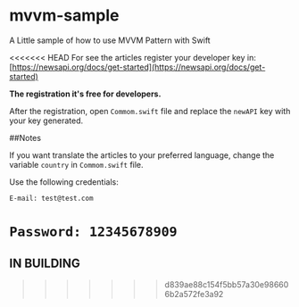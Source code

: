 # mvvm-sample

A Little sample of how to use MVVM Pattern with Swift

<<<<<<< HEAD
For see the articles register your developer key in:
	[https://newsapi.org/docs/get-started](https://newsapi.org/docs/get-started)

<b>The registration it's free for developers.</b>

After the registration, open `Commom.swift` file and replace the `newAPI` key with your key generated.

##Notes

If you want translate the articles to your preferred language, change the variable `country` in `Commom.swift` file.

Use the following credentials:

`E-mail: test@test.com`

`Password: 12345678909`
=======

## IN BUILDING
>>>>>>> d839ae88c154f5bb57a30e986606b2a572fe3a92

